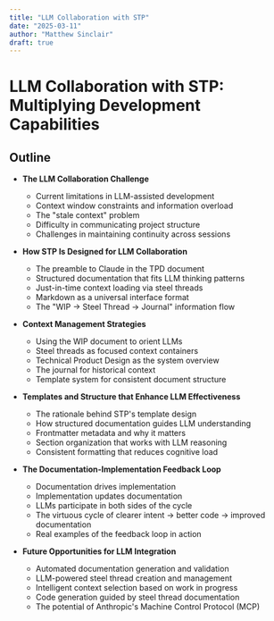 ```yaml
---
title: "LLM Collaboration with STP"
date: "2025-03-11"
author: "Matthew Sinclair"
draft: true
---
```


# LLM Collaboration with STP: Multiplying Development Capabilities

## Outline

* **The LLM Collaboration Challenge**
  * Current limitations in LLM-assisted development
  * Context window constraints and information overload
  * The "stale context" problem
  * Difficulty in communicating project structure
  * Challenges in maintaining continuity across sessions

* **How STP Is Designed for LLM Collaboration**
  * The preamble to Claude in the TPD document
  * Structured documentation that fits LLM thinking patterns
  * Just-in-time context loading via steel threads
  * Markdown as a universal interface format
  * The "WIP → Steel Thread → Journal" information flow

* **Context Management Strategies**
  * Using the WIP document to orient LLMs
  * Steel threads as focused context containers
  * Technical Product Design as the system overview
  * The journal for historical context
  * Template system for consistent document structure

* **Templates and Structure that Enhance LLM Effectiveness**
  * The rationale behind STP's template design
  * How structured documentation guides LLM understanding
  * Frontmatter metadata and why it matters
  * Section organization that works with LLM reasoning
  * Consistent formatting that reduces cognitive load

* **The Documentation-Implementation Feedback Loop**
  * Documentation drives implementation
  * Implementation updates documentation
  * LLMs participate in both sides of the cycle
  * The virtuous cycle of clearer intent → better code → improved documentation
  * Real examples of the feedback loop in action

* **Future Opportunities for LLM Integration**
  * Automated documentation generation and validation
  * LLM-powered steel thread creation and management
  * Intelligent context selection based on work in progress
  * Code generation guided by steel thread documentation
  * The potential of Anthropic's Machine Control Protocol (MCP)
